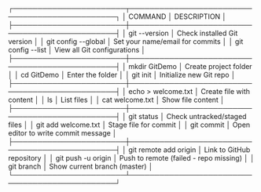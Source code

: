 ┌───────────────────────┬───────────────────────────────────────────────┐
│       COMMAND         │                DESCRIPTION                    │
├───────────────────────┼───────────────────────────────────────────────┤
│ git --version         │ Check installed Git version                  │
│ git config --global   │ Set your name/email for commits              │
│ git config --list     │ View all Git configurations                  │
├───────────────────────┼───────────────────────────────────────────────┤
│ mkdir GitDemo         │ Create project folder                        │
│ cd GitDemo            │ Enter the folder                             │
│ git init              │ Initialize new Git repo                      │
├───────────────────────┼───────────────────────────────────────────────┤
│ echo > welcome.txt    │ Create file with content                     │
│ ls                    │ List files                                   │
│ cat welcome.txt       │ Show file content                            │
├───────────────────────┼───────────────────────────────────────────────┤
│ git status            │ Check untracked/staged files                 │
│ git add welcome.txt   │ Stage file for commit                        │
│ git commit            │ Open editor to write commit message          │
├───────────────────────┼───────────────────────────────────────────────┤
│ git remote add origin │ Link to GitHub repository                    │
│ git push -u origin    │ Push to remote (failed - repo missing)       │
│ git branch            │ Show current branch (master)                 │
└───────────────────────┴───────────────────────────────────────────────┘
